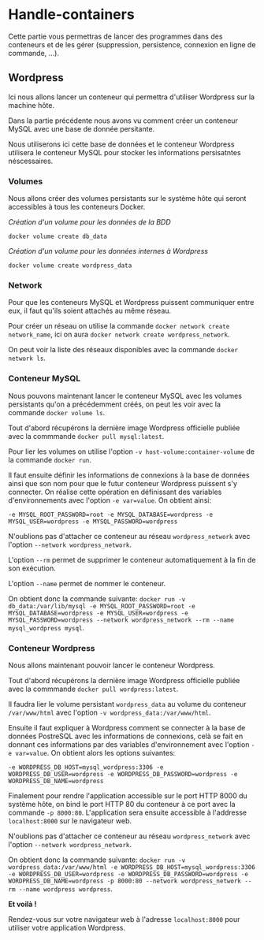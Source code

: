 # Handle-containers

Cette partie vous permettras de lancer des programmes dans des conteneurs et de les gérer (suppression, persistence, connexion en ligne de commande, ...).

## Wordpress

Ici nous allons lancer un conteneur qui permettra d'utiliser Wordpress sur la machine hôte.

Dans la partie précédente nous avons vu comment créer un conteneur MySQL avec une base de donnée persitante.

Nous utiliserons ici cette base de données et le conteneur Wordpress utilisera le conteneur MySQL pour stocker les informations persisatntes néscessaires.

### Volumes

Nous allons créer des volumes persistants sur le système hôte qui seront accessibles à tous les conteneurs Docker.

*Création d'un volume pour les données de la BDD*

`docker volume create db_data`

*Création d'un volume pour les données internes à Wordpress*

`docker volume create wordpress_data`

### Network

Pour que les conteneurs MySQL et Wordpress puissent communiquer entre eux, il faut qu'ils soient attachés au même réseau.

Pour créer un réseau on utilise la commande `docker network create network_name`, ici on aura `docker network create wordpress_network`.

On peut voir la liste des réseaux disponibles avec la commande `docker network ls`.

### Conteneur MySQL

Nous pouvons maintenant lancer le conteneur MySQL avec les volumes persistants qu'on a précédemment créés, on peut les voir avec la commande `docker volume ls`.

Tout d'abord récupérons la dernière image Wordpress officielle publiée avec la commmande `docker pull mysql:latest`.

Pour lier les volumes on utilise l'option `-v host-volume:container-volume` de la commande `docker run`.

Il faut ensuite définir les informations de connexions à la base de données ainsi que son nom pour que le futur conteneur Wordpress puissent s'y connecter. On réalise cette opération en définissant des variables d'environnements avec l'option `-e var=value`. On obtient ainsi:

`-e MYSQL_ROOT_PASSWORD=root -e MYSQL_DATABASE=wordpress -e MYSQL_USER=wordpress -e MYSQL_PASSWORD=wordpress`

N'oublions pas d'attacher ce conteneur au réseau `wordpress_network` avec l'option `--network wordpress_network`.

L'option `--rm` permet de supprimer le conteneur automatiquement à la fin de son exécution.

L'option `--name` permet de nommer le conteneur.

On obtient donc la commande suivante: `docker run -v db_data:/var/lib/mysql -e MYSQL_ROOT_PASSWORD=root -e MYSQL_DATABASE=wordpress -e MYSQL_USER=wordpress -e MYSQL_PASSWORD=wordpress --network wordpress_network --rm --name mysql_wordpress mysql`.

### Conteneur Wordpress

Nous allons maintenant pouvoir lancer le conteneur Wordpress.

Tout d'abord récupérons la dernière image Wordpress officielle publiée avec la commmande `docker pull wordpress:latest`.

Il faudra lier le volume persistant `wordpress_data` au volume du conteneur `/var/www/html` avec l'option `-v wordpress_data:/var/www/html`.

Ensuite il faut expliquer à Wordpress comment se connecter à la base de données PostreSQL avec les informations de connexions, celà se fait en donnant ces informations par des variables d'environnement avec l'option `-e var=value`. On obtient alors les options suivantes:

`-e WORDPRESS_DB_HOST=mysql_wordpress:3306 -e WORDPRESS_DB_USER=wordpress -e WORDPRESS_DB_PASSWORD=wordpress -e WORDPRESS_DB_NAME=wordpress`

Finalement pour rendre l'application accessible sur le port HTTP 8000 du système hôte, on bind le port HTTP 80 du conteneur à ce port avec la commande `-p 8000:80`. L'application sera ensuite accessible à l'addresse `localhost:8000` sur le navigateur web.

N'oublions pas d'attacher ce conteneur au réseau `wordpress_network` avec l'option `--network wordpress_network`.

On obtient donc la commande suivante: `docker run -v wordpress_data:/var/www/html -e WORDPRESS_DB_HOST=mysql_wordpress:3306 -e WORDPRESS_DB_USER=wordpress -e WORDPRESS_DB_PASSWORD=wordpress -e WORDPRESS_DB_NAME=wordpress -p 8000:80 --network wordpress_network --rm --name wordpress wordpress`.

**Et voilà !**

Rendez-vous sur votre navigateur web à l'adresse `localhost:8000` pour utiliser votre application Wordpress.
